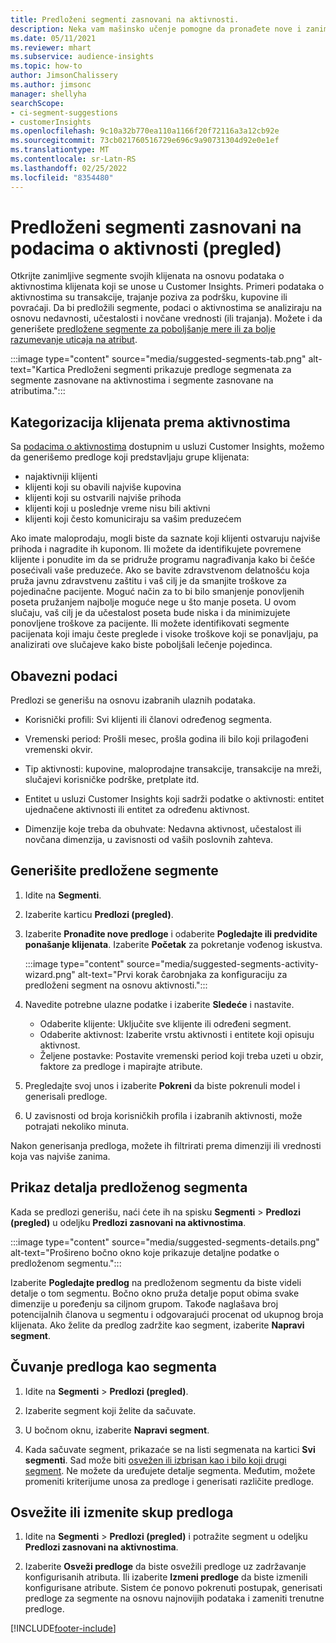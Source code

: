 ```yaml
---
title: Predloženi segmenti zasnovani na aktivnosti.
description: Neka vam mašinsko učenje pomogne da pronađete nove i zanimljive segmente na osnovu aktivnosti klijenata.
ms.date: 05/11/2021
ms.reviewer: mhart
ms.subservice: audience-insights
ms.topic: how-to
author: JimsonChalissery
ms.author: jimsonc
manager: shellyha
searchScope:
- ci-segment-suggestions
- customerInsights
ms.openlocfilehash: 9c10a32b770ea110a1166f20f72116a3a12cb92e
ms.sourcegitcommit: 73cb021760516729e696c9a90731304d92e0e1ef
ms.translationtype: MT
ms.contentlocale: sr-Latn-RS
ms.lasthandoff: 02/25/2022
ms.locfileid: "8354480"
---
```

# <a name="suggested-segments-based-on-activity-data-preview"></a>Predloženi segmenti zasnovani na podacima o aktivnosti (pregled)

Otkrijte zanimljive segmente svojih klijenata na osnovu podataka o aktivnostima klijenata koji se unose u Customer Insights. Primeri podataka o aktivnostima su transakcije, trajanje poziva za podršku, kupovine ili povraćaji. Da bi predložili segmente, podaci o aktivnostima se analiziraju na osnovu nedavnosti, učestalosti i novčane vrednosti (ili trajanja). Možete i da generišete [predložene segmente za poboljšanje mere ili za bolje razumevanje uticaja na atribut](suggested-segments.md).

:::image type="content" source="media/suggested-segments-tab.png" alt-text="Kartica Predloženi segmenti prikazuje predloge segmenata za segmente zasnovane na aktivnostima i segmente zasnovane na atributima.":::

## <a name="categorize-customers-by-activity"></a>Kategorizacija klijenata prema aktivnostima

Sa [podacima o aktivnostima](activities.md) dostupnim u usluzi Customer Insights, možemo da generišemo predloge koji predstavljaju grupe klijenata:

- najaktivniji klijenti 
- klijenti koji su obavili najviše kupovina 
- klijenti koji su ostvarili najviše prihoda 
- klijenti koji u poslednje vreme nisu bili aktivni 
- klijenti koji često komuniciraju sa vašim preduzećem  

Ako imate maloprodaju, mogli biste da saznate koji klijenti ostvaruju najviše prihoda i nagradite ih kuponom. Ili možete da identifikujete povremene klijente i ponudite im da se pridruže programu nagrađivanja kako bi češće posećivali vaše preduzeće.
Ako se bavite zdravstvenom delatnošću koja pruža javnu zdravstvenu zaštitu i vaš cilj je da smanjite troškove za pojedinačne pacijente. Moguć način za to bi bilo smanjenje ponovljenih poseta pružanjem najbolje moguće nege u što manje poseta. U ovom slučaju, vaš cilj je da učestalost poseta bude niska i da minimizujete ponovljene troškove za pacijente. Ili možete identifikovati segmente pacijenata koji imaju česte preglede i visoke troškove koji se ponavljaju, pa analizirati ove slučajeve kako biste poboljšali lečenje pojedinca. 

## <a name="required-data"></a>Obavezni podaci

Predlozi se generišu na osnovu izabranih ulaznih podataka. 

- Korisnički profili: Svi klijenti ili članovi određenog segmenta. 

- Vremenski period: Prošli mesec, prošla godina ili bilo koji prilagođeni vremenski okvir.

- Tip aktivnosti: kupovine, maloprodajne transakcije, transakcije na mreži, slučajevi korisničke podrške, pretplate itd.  

- Entitet u usluzi Customer Insights koji sadrži podatke o aktivnosti: entitet ujednačene aktivnosti ili entitet za određenu aktivnost. 

- Dimenzije koje treba da obuhvate: Nedavna aktivnost, učestalost ili novčana dimenzija, u zavisnosti od vaših poslovnih zahteva.

## <a name="generate-suggested-segments"></a>Generišite predložene segmente

1. Idite na **Segmenti**.

1. Izaberite karticu **Predlozi (pregled)**.

1. Izaberite **Pronađite nove predloge** i odaberite **Pogledajte ili predvidite ponašanje klijenata**. Izaberite **Početak** za pokretanje vođenog iskustva.

   :::image type="content" source="media/suggested-segments-activity-wizard.png" alt-text="Prvi korak čarobnjaka za konfiguraciju za predloženi segment na osnovu aktivnosti.":::

1. Navedite potrebne ulazne podatke i izaberite **Sledeće** i nastavite.

   - Odaberite klijente: Uključite sve klijente ili određeni segment.
   - Odaberite aktivnost: Izaberite vrstu aktivnosti i entitete koji opisuju aktivnost.
   - Željene postavke: Postavite vremenski period koji treba uzeti u obzir, faktore za predloge i mapirajte atribute.

1. Pregledajte svoj unos i izaberite **Pokreni** da biste pokrenuli model i generisali predloge.

1. U zavisnosti od broja korisničkih profila i izabranih aktivnosti, može potrajati nekoliko minuta. 

Nakon generisanja predloga, možete ih filtrirati prema dimenziji ili vrednosti koja vas najviše zanima. 

## <a name="view-details-of-a-suggested-segment"></a>Prikaz detalja predloženog segmenta

Kada se predlozi generišu, naći ćete ih na spisku **Segmenti** > **Predlozi (pregled)** u odeljku **Predlozi zasnovani na aktivnostima**.

:::image type="content" source="media/suggested-segments-details.png" alt-text="Prošireno bočno okno koje prikazuje detaljne podatke o predloženom segmentu.":::

Izaberite **Pogledajte predlog** na predloženom segmentu da biste videli detalje o tom segmentu. Bočno okno pruža detalje poput obima svake dimenzije u poređenju sa ciljnom grupom. Takođe naglašava broj potencijalnih članova u segmentu i odgovarajući procenat od ukupnog broja klijenata. Ako želite da predlog zadržite kao segment, izaberite **Napravi segment**.    

## <a name="save-a-suggestion-as-a-segment"></a>Čuvanje predloga kao segmenta

1. Idite na **Segmenti** > **Predlozi (pregled)**.

1. Izaberite segment koji želite da sačuvate. 

1. U bočnom oknu, izaberite **Napravi segment**. 

1. Kada sačuvate segment, prikazaće se na listi segmenata na kartici **Svi segmenti**. Sad može biti [osvežen ili izbrisan kao i bilo koji drugi segment](segments.md). Ne možete da uređujete detalje segmenta. Međutim, možete promeniti kriterijume unosa za predloge i generisati različite predloge.

## <a name="refresh-or-edit-a-set-of-suggestions"></a>Osvežite ili izmenite skup predloga

1. Idite na **Segmenti** > **Predlozi (pregled)** i potražite segment u odeljku **Predlozi zasnovani na aktivnostima**.

1. Izaberite **Osveži predloge** da biste osvežili predloge uz zadržavanje konfigurisanih atributa. Ili izaberite **Izmeni predloge** da biste izmenili konfigurisane atribute. Sistem će ponovo pokrenuti postupak, generisati predloge za segmente na osnovu najnovijih podataka i zameniti trenutne predloge.

[!INCLUDE[footer-include](../includes/footer-banner.md)]
